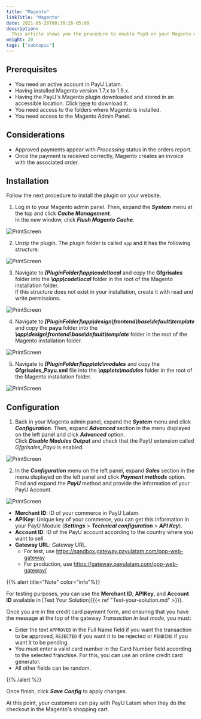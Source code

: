 ```yaml
---
title: "Magento"
linkTitle: "Magento"
date: 2021-05-26T08:38:26-05:00
description:
  This article shows you the procedure to enable PayU on your Magento website.
weight: 20
tags: ["subtopic"]
---
```


## Prerequisites
* You need an active account in PayU Latam.
* Having installed Magento version 1.7.x to 1.9.x.
* Having the PayU's Magento plugin downloaded and stored in an accessible location. Click [here](http://developers.payulatam.com/plugins/Plugin_PayU_Magento-1.3.zip) to download it.
* You need access to the folders where Magento is installed.
* You need access to the Magento Admin Panel.

## Considerations
* Approved payments appear with _Processing_ status in the orders report.
* Once the payment is received correctly, Magento creates an invoice with the associated order.

## Installation
Follow the next procedure to install the plugin on your website.

1. Log in to your Magento admin panel. Then, expand the _**System**_ menu at the top and click _**Cache Management**_.<br>
In the new window, click _**Flush Magento Cache**_.

![PrintScreen](/assets/Magento/Magento_01.png)

2. Unzip the plugin. The plugin folder is called `app` and it has the following structure:

![PrintScreen](/assets/Magento/Magento_02.png)

3. Navigate to ***[PluginFolder]\app\code\local*** and copy the **Gfgrisales** folder into the ***\app\code\local*** folder in the root of the Magento installation folder.<br>
If this structure does not exist in your installation, create it with read and write permissions.

![PrintScreen](/assets/Magento/Magento_03.png)

4. Navigate to ***[PluginFolder]\app\design\frontend\base\default\template*** and copy the **payu** folder into the ***\app\design\frontend\base\default\template*** folder in the root of the Magento installation folder.

![PrintScreen](/assets/Magento/Magento_04.png)

5. Navigate to ***[PluginFolder]\app\etc\modules*** and copy the **Gfgrisales_Payu.xml** file into the ***\app\etc\modules*** folder in the root of the Magento installation folder.

![PrintScreen](/assets/Magento/Magento_05.png)

## Configuration
1. Back in your Magento admin panel, expand the _**System**_ menu and click _**Configuration**_. Then, expand _**Advanced**_ section in the menu displayed on the left panel and click _**Advanced**_ option.<br>
Click _**Disable Modules Output**_ and check that the PayU extension called *Gfgrisales_Payu* is enabled.

![PrintScreen](/assets/Magento/Magento_06.png)

2. In the _**Configuration**_ menu on the left panel, expand _**Sales**_ section in the menu displayed on the left panel and click _**Payment methods**_ option.<br>
Find and expand the _**PayU**_ method and provide the information of your PayU Account.

![PrintScreen](/assets/Magento/Magento_07.png)

* **Merchant ID**: ID of your commerce in PayU Latam.
* **APIKey**: Unique key of your commerce, you can get this information in your PayU Module (**_Settings_** > **_Technical configuration_** > **_API Key_**).
* **Account ID**: ID of the PayU account according to the country where you want to sell.
* **Gateway URL**: Gateway URL.
  * For test, use https://sandbox.gateway.payulatam.com/ppp-web-gateway
  * For production, use https://gateway.payulatam.com/ppp-web-gateway/

{{% alert title="Note" color="info"%}}

For testing purposes, you can use the **Merchant ID**, **APIKey**, and **Account ID** available in [Test Your Solution]({{< ref "Test-your-solution.md" >}}).

Once you are in the credit card payment form, and ensuring that you have the message at the top of the gateway _Transaction in test mode_, you must:

* Enter the text `APPROVED` in the Full Name field if you want the transaction to be approved, `REJECTED` if you want it to be rejected or `PENDING` if you want it to be pending.
* You must enter a valid card number in the Card Number field according to the selected franchise. For this, you can use an online credit card generator.
* All other fields can be random.

{{% /alert %}}  

Once finish, click _**Save Config**_ to apply changes.

At this point, your customers can pay with PayU Latam when they do the checkout in the Magento's shopping cart. 


